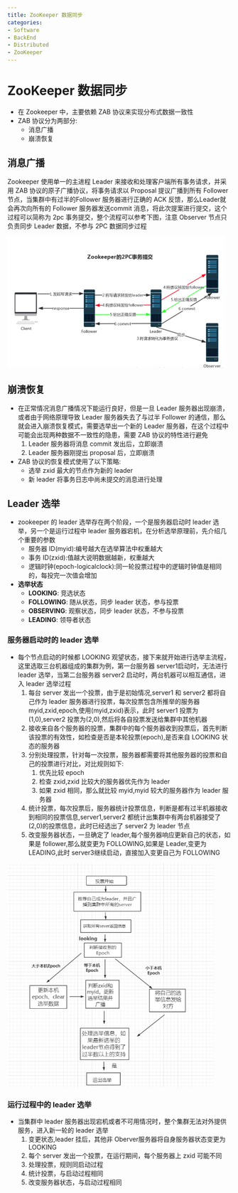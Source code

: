 ```yaml
---
title: ZooKeeper 数据同步
categories:
- Software
- BackEnd
- Distributed
- ZooKeeper
---
```

# ZooKeeper 数据同步

- 在 Zookeeper 中，主要依赖 ZAB 协议来实现分布式数据一致性
- ZAB 协议分为两部分:
    - 消息广播
    - 崩溃恢复

## 消息广播

Zookeeper 使用单一的主进程 Leader 来接收和处理客户端所有事务请求，并采用 ZAB 协议的原子广播协议，将事务请求以 Proposal 提议广播到所有 Follower 节点，当集群中有过半的Follower 服务器进行正确的 ACK 反馈，那么Leader就会再次向所有的 Follower 服务器发送commit 消息，将此次提案进行提交，这个过程可以简称为 2pc 事务提交，整个流程可以参考下图，注意 Observer 节点只负责同步 Leader 数据，不参与 2PC 数据同步过程

<img src="https://raw.githubusercontent.com/LuShan123888/Files/main/Pictures/2021-06-14-zk-data-stream-async.png" alt="img" style="zoom:50%;" />

## 崩溃恢复

- 在正常情况消息广播情况下能运行良好，但是一旦 Leader 服务器出现崩溃，或者由于网络原理导致 Leader 服务器失去了与过半 Follower 的通信，那么就会进入崩溃恢复模式，需要选举出一个新的 Leader 服务器，在这个过程中可能会出现两种数据不一致性的隐患，需要 ZAB 协议的特性进行避免
    1. Leader 服务器将消息 commit 发出后，立即崩溃
    2. Leader 服务器刚提出 proposal 后，立即崩溃
- ZAB 协议的恢复模式使用了以下策略:
    - 选举 zxid 最大的节点作为新的 leader
    - 新 leader 将事务日志中尚未提交的消息进行处理

## Leader 选举

- zookeeper 的 leader 选举存在两个阶段，一个是服务器启动时 leader 选举，另一个是运行过程中 leader 服务器宕机，在分析选举原理前，先介绍几个重要的参数
    - 服务器 ID(myid):编号越大在选举算法中权重越大
    - 事务 ID(zxid):值越大说明数据越新，权重越大
    - 逻辑时钟(epoch-logicalclock):同一轮投票过程中的逻辑时钟值是相同的，每投完一次值会增加
- **选举状态**
    - **LOOKING**: 竞选状态
    - **FOLLOWING**: 随从状态，同步 leader 状态，参与投票
    - **OBSERVING**: 观察状态，同步 leader 状态，不参与投票
    - **LEADING**: 领导者状态

### 服务器启动时的 leader 选举

- 每个节点启动的时候都 LOOKING 观望状态，接下来就开始进行选举主流程，这里选取三台机器组成的集群为例，第一台服务器 server1启动时，无法进行 leader 选举，当第二台服务器 server2 启动时，两台机器可以相互通信，进入 leader 选举过程
    1. 每台 server 发出一个投票，由于是初始情况,server1 和 server2 都将自己作为 leader 服务器进行投票，每次投票包含所推举的服务器myid,zxid,epoch,使用(myid,zxid)表示，此时 server1 投票为(1,0),server2 投票为(2,0),然后将各自投票发送给集群中其他机器
    2. 接收来自各个服务器的投票，集群中的每个服务器收到投票后，首先判断该投票的有效性，如检查是否是本轮投票(epoch),是否来自 LOOKING 状态的服务器
    3. 分别处理投票，针对每一次投票，服务器都需要将其他服务器的投票和自己的投票进行对比，对比规则如下:
        1. 优先比较 epoch
        2. 检查 zxid,zxid 比较大的服务器优先作为 leader
        3. 如果 zxid 相同，那么就比较 myid,myid 较大的服务器作为 leader 服务器
    4. 统计投票，每次投票后，服务器统计投票信息，判断是都有过半机器接收到相同的投票信息,server1,server2 都统计出集群中有两台机器接受了(2,0)的投票信息，此时已经选出了 server2 为 leader 节点
    5. 改变服务器状态，一旦确定了 leader,每个服务器响应更新自己的状态，如果是 follower,那么就变更为 FOLLOWING,如果是 Leader,变更为 LEADING,此时 server3继续启动，直接加入变更自己为 FOLLOWING

<img src="https://raw.githubusercontent.com/LuShan123888/Files/main/Pictures/2021-06-14-vote-01.png" alt="img" style="zoom: 67%;" />

### 运行过程中的 leader 选举

- 当集群中 leader 服务器出现宕机或者不可用情况时，整个集群无法对外提供服务，进入新一轮的 leader 选举
    1. 变更状态,leader 挂后，其他非 Oberver服务器将自身服务器状态变更为 LOOKING
    2. 每个 server 发出一个投票，在运行期间，每个服务器上 zxid 可能不同
    3. 处理投票，规则同启动过程
    4. 统计投票，与启动过程相同
    5. 改变服务器状态，与启动过程相同